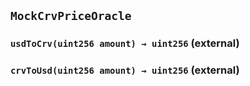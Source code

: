 ## `MockCrvPriceOracle`






### `usdToCrv(uint256 amount) → uint256` (external)





### `crvToUsd(uint256 amount) → uint256` (external)






